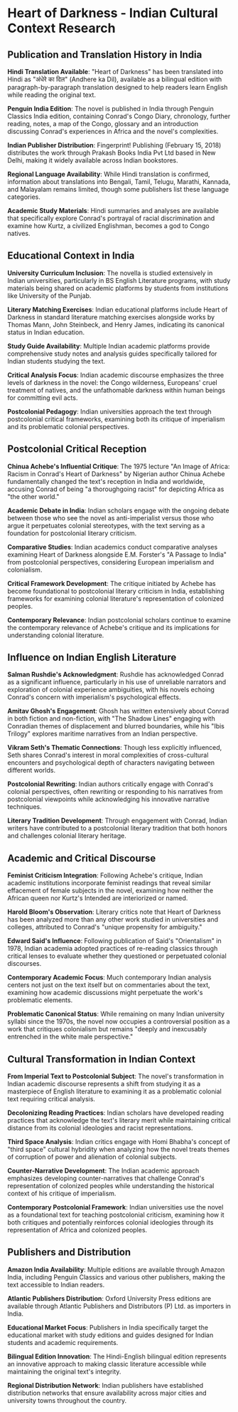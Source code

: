 # Heart of Darkness - Indian Cultural Context Research

## Publication and Translation History in India

**Hindi Translation Available**: "Heart of Darkness" has been translated into Hindi as "अंधेरे का दिल" (Andhere ka Dil), available as a bilingual edition with paragraph-by-paragraph translation designed to help readers learn English while reading the original text.

**Penguin India Edition**: The novel is published in India through Penguin Classics India edition, containing Conrad's Congo Diary, chronology, further reading, notes, a map of the Congo, glossary and an introduction discussing Conrad's experiences in Africa and the novel's complexities.

**Indian Publisher Distribution**: Fingerprint! Publishing (February 15, 2018) distributes the work through Prakash Books India Pvt Ltd based in New Delhi, making it widely available across Indian bookstores.

**Regional Language Availability**: While Hindi translation is confirmed, information about translations into Bengali, Tamil, Telugu, Marathi, Kannada, and Malayalam remains limited, though some publishers list these language categories.

**Academic Study Materials**: Hindi summaries and analyses are available that specifically explore Conrad's portrayal of racial discrimination and examine how Kurtz, a civilized Englishman, becomes a god to Congo natives.

## Educational Context in India

**University Curriculum Inclusion**: The novella is studied extensively in Indian universities, particularly in BS English Literature programs, with study materials being shared on academic platforms by students from institutions like University of the Punjab.

**Literary Matching Exercises**: Indian educational platforms include Heart of Darkness in standard literature matching exercises alongside works by Thomas Mann, John Steinbeck, and Henry James, indicating its canonical status in Indian education.

**Study Guide Availability**: Multiple Indian academic platforms provide comprehensive study notes and analysis guides specifically tailored for Indian students studying the text.

**Critical Analysis Focus**: Indian academic discourse emphasizes the three levels of darkness in the novel: the Congo wilderness, Europeans' cruel treatment of natives, and the unfathomable darkness within human beings for committing evil acts.

**Postcolonial Pedagogy**: Indian universities approach the text through postcolonial critical frameworks, examining both its critique of imperialism and its problematic colonial perspectives.

## Postcolonial Critical Reception

**Chinua Achebe's Influential Critique**: The 1975 lecture "An Image of Africa: Racism in Conrad's Heart of Darkness" by Nigerian author Chinua Achebe fundamentally changed the text's reception in India and worldwide, accusing Conrad of being "a thoroughgoing racist" for depicting Africa as "the other world."

**Academic Debate in India**: Indian scholars engage with the ongoing debate between those who see the novel as anti-imperialist versus those who argue it perpetuates colonial stereotypes, with the text serving as a foundation for postcolonial literary criticism.

**Comparative Studies**: Indian academics conduct comparative analyses examining Heart of Darkness alongside E.M. Forster's "A Passage to India" from postcolonial perspectives, considering European imperialism and colonialism.

**Critical Framework Development**: The critique initiated by Achebe has become foundational to postcolonial literary criticism in India, establishing frameworks for examining colonial literature's representation of colonized peoples.

**Contemporary Relevance**: Indian postcolonial scholars continue to examine the contemporary relevance of Achebe's critique and its implications for understanding colonial literature.

## Influence on Indian English Literature

**Salman Rushdie's Acknowledgment**: Rushdie has acknowledged Conrad as a significant influence, particularly in his use of unreliable narrators and exploration of colonial experience ambiguities, with his novels echoing Conrad's concern with imperialism's psychological effects.

**Amitav Ghosh's Engagement**: Ghosh has written extensively about Conrad in both fiction and non-fiction, with "The Shadow Lines" engaging with Conradian themes of displacement and blurred boundaries, while his "Ibis Trilogy" explores maritime narratives from an Indian perspective.

**Vikram Seth's Thematic Connections**: Though less explicitly influenced, Seth shares Conrad's interest in moral complexities of cross-cultural encounters and psychological depth of characters navigating between different worlds.

**Postcolonial Rewriting**: Indian authors critically engage with Conrad's colonial perspectives, often rewriting or responding to his narratives from postcolonial viewpoints while acknowledging his innovative narrative techniques.

**Literary Tradition Development**: Through engagement with Conrad, Indian writers have contributed to a postcolonial literary tradition that both honors and challenges colonial literary heritage.

## Academic and Critical Discourse

**Feminist Criticism Integration**: Following Achebe's critique, Indian academic institutions incorporate feminist readings that reveal similar effacement of female subjects in the novel, examining how neither the African queen nor Kurtz's Intended are interiorized or named.

**Harold Bloom's Observation**: Literary critics note that Heart of Darkness has been analyzed more than any other work studied in universities and colleges, attributed to Conrad's "unique propensity for ambiguity."

**Edward Said's Influence**: Following publication of Said's "Orientalism" in 1978, Indian academia adopted practices of re-reading classics through critical lenses to evaluate whether they questioned or perpetuated colonial discourses.

**Contemporary Academic Focus**: Much contemporary Indian analysis centers not just on the text itself but on commentaries about the text, examining how academic discussions might perpetuate the work's problematic elements.

**Problematic Canonical Status**: While remaining on many Indian university syllabi since the 1970s, the novel now occupies a controversial position as a work that critiques colonialism but remains "deeply and inexcusably entrenched in the white male perspective."

## Cultural Transformation in Indian Context

**From Imperial Text to Postcolonial Subject**: The novel's transformation in Indian academic discourse represents a shift from studying it as a masterpiece of English literature to examining it as a problematic colonial text requiring critical analysis.

**Decolonizing Reading Practices**: Indian scholars have developed reading practices that acknowledge the text's literary merit while maintaining critical distance from its colonial ideologies and racist representations.

**Third Space Analysis**: Indian critics engage with Homi Bhabha's concept of "third space" cultural hybridity when analyzing how the novel treats themes of corruption of power and alienation of colonial subjects.

**Counter-Narrative Development**: The Indian academic approach emphasizes developing counter-narratives that challenge Conrad's representation of colonized peoples while understanding the historical context of his critique of imperialism.

**Contemporary Postcolonial Framework**: Indian universities use the novel as a foundational text for teaching postcolonial criticism, examining how it both critiques and potentially reinforces colonial ideologies through its representation of Africa and colonized peoples.

## Publishers and Distribution

**Amazon India Availability**: Multiple editions are available through Amazon India, including Penguin Classics and various other publishers, making the text accessible to Indian readers.

**Atlantic Publishers Distribution**: Oxford University Press editions are available through Atlantic Publishers and Distributors (P) Ltd. as importers in India.

**Educational Market Focus**: Publishers in India specifically target the educational market with study editions and guides designed for Indian students and academic requirements.

**Bilingual Edition Innovation**: The Hindi-English bilingual edition represents an innovative approach to making classic literature accessible while maintaining the original text's integrity.

**Regional Distribution Network**: Indian publishers have established distribution networks that ensure availability across major cities and university towns throughout the country.

